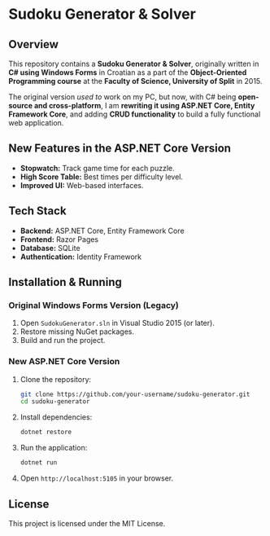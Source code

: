 # Sudoku Generator & Solver

## Overview

This repository contains a **Sudoku Generator & Solver**, originally written in **C# using Windows Forms** in Croatian as a part of the **Object-Oriented Programming course** at the **Faculty of Science, University of Split** in 2015.

The original version *used to* work on my PC, but now, with C# being **open-source and cross-platform**, I am **rewriting it using ASP.NET Core, Entity Framework Core**, and adding **CRUD functionality** to build a fully functional web application.

## New Features in the ASP.NET Core Version

- **Stopwatch:** Track game time for each puzzle.
- **High Score Table:** Best times per difficulty level.
- **Improved UI:** Web-based interfaces.

## Tech Stack

- **Backend:** ASP.NET Core, Entity Framework Core
- **Frontend:** Razor Pages&#x20;
- **Database:** SQLite&#x20;
- **Authentication:** Identity Framework

## Installation & Running

### Original Windows Forms Version (Legacy)

1. Open `SudokuGenerator.sln` in Visual Studio 2015 (or later).
2. Restore missing NuGet packages.
3. Build and run the project.

### New ASP.NET Core Version

1. Clone the repository:
   ```sh
   git clone https://github.com/your-username/sudoku-generator.git
   cd sudoku-generator
   ```
2. Install dependencies:
   ```sh
   dotnet restore
   ```
3. Run the application:
   ```sh
   dotnet run
   ```
4. Open `http://localhost:5105` in your browser.

## License

This project is licensed under the MIT License.


